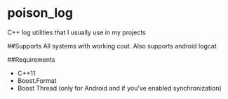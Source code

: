 poison_log
==========

C++ log utilities that I usually use in my projects

##Supports
All systems with working cout. Also supports android logcat

##Requirements
- C++11
- Boost.Format
- Boost Thread (only for Android and if you've enabled synchronization)
